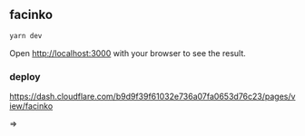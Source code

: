 

## facinko

```bash
yarn dev
```

Open [http://localhost:3000](http://localhost:3000) with your browser to see the result.


### deploy

https://dash.cloudflare.com/b9d9f39f61032e736a07fa0653d76c23/pages/view/facinko

=>

